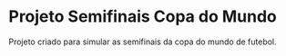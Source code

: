 # Projeto Semifinais Copa do Mundo

Projeto criado para simular as semifinais da copa do mundo de futebol.
